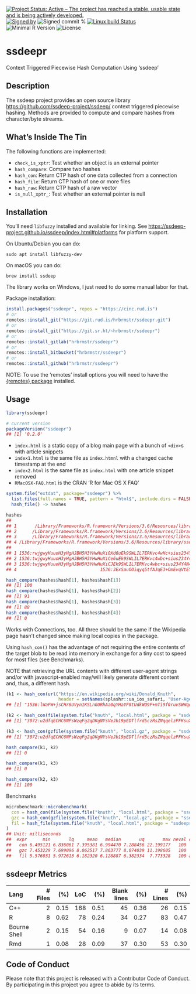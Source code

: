
[![Project Status: Active – The project has reached a stable, usable
state and is being actively
developed.](https://www.repostatus.org/badges/latest/active.svg)](https://www.repostatus.org/#active)
[![Signed
by](https://img.shields.io/badge/Keybase-Verified-brightgreen.svg)](https://keybase.io/hrbrmstr)
![Signed commit
%](https://img.shields.io/badge/Signed_Commits-100%25-lightgrey.svg)
[![Linux build
Status](https://travis-ci.org/hrbrmstr/ssdeepr.svg?branch=master)](https://travis-ci.org/hrbrmstr/ssdeepr)  
![Minimal R
Version](https://img.shields.io/badge/R%3E%3D-3.2.0-blue.svg)
![License](https://img.shields.io/badge/License-AGPL-blue.svg)

# ssdeepr

Context Triggered Piecewise Hash Computation Using ‘ssdeep’

## Description

The ssdeep project provides an open source library
<https://github.com/ssdeep-project/ssdeep/> context triggered piecewise
hashing. Methods are provided to compute and compare hashes from
character/byte streams.

## What’s Inside The Tin

The following functions are implemented:

  - `check_is_xptr`: Test whether an object is an external pointer
  - `hash_compare`: Compare two hashes
  - `hash_con`: Return CTP hash of one data collected from a connection
  - `hash_file`: Return CTP hash of one or more files
  - `hash_raw`: Return CTP hash of a raw vector
  - `is_null_xptr_`: Test whether an external pointer is null

## Installation

You’ll need `libfuzzy` installed and available for linking. See
<https://ssdeep-project.github.io/ssdeep/index.html#platforms> for
platform support.

On Ubuntu/Debian you can do:

``` shell
sudo apt install libfuzzy-dev
```

On macOS you can do:

``` shell
brew install ssdeep
```

The library works on Windows, I just need to do some manual labor for
that.

Package installation:

``` r
install.packages("ssdeepr", repos = "https://cinc.rud.is")
# or
remotes::install_git("https://git.rud.is/hrbrmstr/ssdeepr.git")
# or
remotes::install_git("https://git.sr.ht/~hrbrmstr/ssdeepr")
# or
remotes::install_gitlab("hrbrmstr/ssdeepr")
# or
remotes::install_bitbucket("hrbrmstr/ssdeepr")
# or
remotes::install_github("hrbrmstr/ssdeepr")
```

NOTE: To use the ‘remotes’ install options you will need to have the
[{remotes} package](https://github.com/r-lib/remotes) installed.

## Usage

``` r
library(ssdeepr)

# current version
packageVersion("ssdeepr")
## [1] '0.2.0'
```

  - `index.html` is a static copy of a blog main page with a bunch of
    `<div>`s with article snippets
  - `index1.html` is the same file as `index.htmnl` with a changed cache
    timestamp at the end
  - `index2.html` is the same file as `index.html` with one article
    snippet removed
  - `RMacOSX-FAQ.html` is the CRAN ‘R for Mac OS X FAQ’

<!-- end list -->

``` r
system.file("extdat", package="ssdeepr") %>% 
  list.files(full.names = TRUE, pattern = "html$", include.dirs = FALSE) %>% 
  hash_file() -> hashes

hashes
##                                                                                             path
## 1       /Library/Frameworks/R.framework/Versions/3.6/Resources/library/ssdeepr/extdat/index.html
## 2      /Library/Frameworks/R.framework/Versions/3.6/Resources/library/ssdeepr/extdat/index1.html
## 3      /Library/Frameworks/R.framework/Versions/3.6/Resources/library/ssdeepr/extdat/index2.html
## 4 /Library/Frameworks/R.framework/Versions/3.6/Resources/library/ssdeepr/extdat/RMacOSX-FAQ.html
##                                                                                                     hash
## 1 1536:rwjgwyHuuoH3yHgHJBH5H3YHwHuXiOXd6uEk9SWLIL7ERKvc4wHc+sius234Y4NY:rZvb7HHc+sius234Y4N4pqwrCihwnUui
## 2 1536:twjgwyHuuoH3yHgHJBH5H3YHwHuXiCe6uEk9SWLIL7ERKvc4wbc+sius234Y4N4j:tZvbPobc+sius234Y4N4pqwrCihwnUua
## 3 1536:twjgwyHuuoH3yHgHJBH5H3YHwHuXiCJEk9SWLIL7ERKvc4wbc+sius234Y4N4pqs:tZvbPHbc+sius234Y4N4pqwrCihwnUum
## 4                                1536:3ExSauOOiqyq5tfAJqE3+OmEvqVtEYsSWiWB/H5ZJ:0x9fqyqtfAJqEu8vOWYsLd5r

hash_compare(hashes$hash[1], hashes$hash[1])
## [1] 100
hash_compare(hashes$hash[1], hashes$hash[2])
## [1] 91
hash_compare(hashes$hash[1], hashes$hash[3])
## [1] 88
hash_compare(hashes$hash[1], hashes$hash[4])
## [1] 0
```

Works with Connections, too. All three should be the same if the
Wikipedia page hasn’t changed since making local copies in the package.

Using `hash_con()` has the advantage of not requiring the entire
contents of the target blob to be read into memory in exchange for a
tiny cost to speed for most files (see Benchmarks).

NOTE that retrieving the URL contents with different user-agent strings
and/or with javascript-enabled may/will likely generate different
content and, thus, a different hash.

``` r
(k1 <- hash_con(url("https://en.wikipedia.org/wiki/Donald_Knuth", 
                    header = setNames(splashr::ua_ios_safari, "User-Agent"))))
## [1] "1536:lWaFW+jsCHr6UVyn1KSLnGURhAa0qYHaYF8tUdkWO9F+mTi9f0ruvSWWqdX:fbL6EOKsGMYJF8t99EBxzWwX"

(k2 <- hash_con(file(system.file("knuth", "local.html", package = "ssdeepr"))))
## [1] "3072:u2dfqECHC6NPsWzqFg2qDKgNYsVeJb19pEDTlfrd5czRsZNqqelzPFKsuXs6X9pU:PQli6NPsWzcg2/EYsVUY6sI"

(k3 <- hash_con(gzfile(system.file("knuth", "local.gz", package = "ssdeepr"))))
## [1] "3072:u2dfqECHC6NPsWzqFg2qDKgNYsVeJb19pEDTlfrd5czRsZNqqelzPFKsuXs6X9pU:PQli6NPsWzcg2/EYsVUY6sI"

hash_compare(k1, k2)
## [1] 0

hash_compare(k1, k3)
## [1] 0

hash_compare(k2, k3)
## [1] 100
```

Benchmarks

``` r
microbenchmark::microbenchmark(
  con = hash_con(file(system.file("knuth", "local.html", package = "ssdeepr"))),
  gzc = hash_con(gzfile(system.file("knuth", "local.gz", package = "ssdeepr"))),
  fil = hash_file(system.file("knuth", "local.html", package = "ssdeepr"))
)
## Unit: milliseconds
##  expr      min       lq     mean   median       uq       max neval cld
##   con 6.495121 6.836061 7.395381 6.994470 7.288456 22.199177   100  b 
##   gzc 7.453229 7.699096 8.062517 7.863777 8.074039 11.198605   100   c
##   fil 5.576031 5.972613 6.182320 6.128887 6.382334  7.773328   100 a
```

## ssdeepr Metrics

| Lang         | \# Files |  (%) | LoC |  (%) | Blank lines |  (%) | \# Lines |  (%) |
| :----------- | -------: | ---: | --: | ---: | ----------: | ---: | -------: | ---: |
| C++          |        2 | 0.15 | 168 | 0.51 |          45 | 0.36 |       26 | 0.15 |
| R            |        8 | 0.62 |  78 | 0.24 |          34 | 0.27 |       83 | 0.47 |
| Bourne Shell |        2 | 0.15 |  54 | 0.16 |           9 | 0.07 |       14 | 0.08 |
| Rmd          |        1 | 0.08 |  28 | 0.09 |          37 | 0.30 |       53 | 0.30 |

## Code of Conduct

Please note that this project is released with a Contributor Code of
Conduct. By participating in this project you agree to abide by its
terms.
